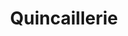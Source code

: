 ---
title: "Quincaillerie"
url: /bamako/quincaillerie-au-bord-du-goudron-2/
shop: matériel informatique
---